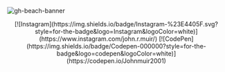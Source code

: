 ![gh-beach-banner](https://user-images.githubusercontent.com/57762234/185401269-59f0e43f-4035-4381-9fcb-8b8791974ccd.png)
<div align="center">
[![Instagram](https://img.shields.io/badge/Instagram-%23E4405F.svg?style=for-the-badge&logo=Instagram&logoColor=white)](https://www.instagram.com/john.r.muir/)
[![CodePen](https://img.shields.io/badge/Codepen-000000?style=for-the-badge&logo=codepen&logoColor=white)](https://codepen.io/Johnmuir2001)
</div>
